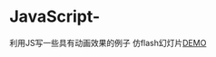 # JavaScript-
利用JS写一些具有动画效果的例子
仿flash幻灯片[DEMO]( https://dobetterzjl.github.io/JavaScript-/仿FLASH幻灯片)
